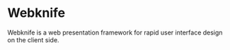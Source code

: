 Webknife
========

Webknife is a web presentation framework for rapid user interface design on 
the client side.